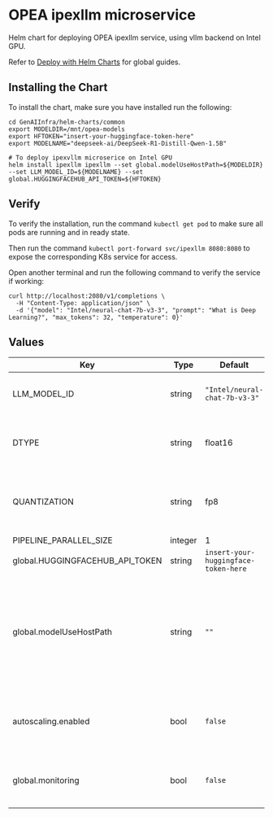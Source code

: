 # OPEA ipexllm microservice

Helm chart for deploying OPEA ipexllm service, using vllm backend on Intel GPU.

Refer to [Deploy with Helm Charts](../../README.md) for global guides.

## Installing the Chart

To install the chart, make sure you have installed run the following:

```console
cd GenAIInfra/helm-charts/common
export MODELDIR=/mnt/opea-models
export HFTOKEN="insert-your-huggingface-token-here"
export MODELNAME="deepseek-ai/DeepSeek-R1-Distill-Qwen-1.5B"

# To deploy ipexvllm microserice on Intel GPU
helm install ipexllm ipexllm --set global.modelUseHostPath=${MODELDIR} --set LLM_MODEL_ID=${MODELNAME} --set global.HUGGINGFACEHUB_API_TOKEN=${HFTOKEN}

```

## Verify

To verify the installation, run the command `kubectl get pod` to make sure all pods are running and in ready state.

Then run the command `kubectl port-forward svc/ipexllm 8080:8080` to expose the corresponding K8s service for access.

Open another terminal and run the following command to verify the service if working:

```console
curl http://localhost:2080/v1/completions \
  -H "Content-Type: application/json" \
  -d '{"model": "Intel/neural-chat-7b-v3-3", "prompt": "What is Deep Learning?", "max_tokens": 32, "temperature": 0}'
```

## Values

| Key                             | Type   | Default                              | Description           |
| ------------------------------- | ------ | ------------------------------------ | --------------------- |
| LLM_MODEL_ID                    | string | `"Intel/neural-chat-7b-v3-3"`        | Models id from https://huggingface.co/, or predownloaded model directory                                                                                                                                               |
| DTYPE | string | float16 | Data type for model weights and activations, possible values: auto, half, float16, bfloat16, float, float32  | 
| QUANTIZATION | string | fp8 | Model quantization accuracy, possible values: sym_int4, asym_int4, fp6, fp8, fp8_e4m3, fp8_35m2, fp16|
| PIPELINE_PARALLEL_SIZE | integer | 1 | pipeline parallel size |
| global.HUGGINGFACEHUB_API_TOKEN | string | `insert-your-huggingface-token-here` | HuggingFace API token |
| global.modelUseHostPath         | string | `""`                                 | Cached models directory, vllm will not download if the model is cached here. The host path "modelUseHostPath" will be mounted to container as /data directory. Set this to null/empty will force it to download model. |
| autoscaling.enabled             | bool   | `false`                              | Enable HPA autoscaling for the service deployment based on metrics it provides. See [HPA instructions](../../HPA.md) before enabling!                                                                                  |
| global.monitoring               | bool   | `false`                              | Enable usage metrics for the service. Required for HPA. See [monitoring instructions](../../monitoring.md) before enabling!                                                                                            |
